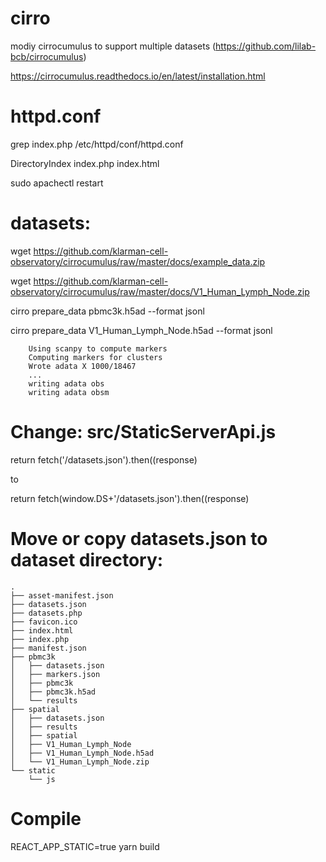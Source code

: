# cirro
modiy cirrocumulus to support multiple datasets (https://github.com/lilab-bcb/cirrocumulus)

https://cirrocumulus.readthedocs.io/en/latest/installation.html

# httpd.conf
  grep index.php /etc/httpd/conf/httpd.conf
  
  DirectoryIndex index.php index.html
  
  sudo apachectl restart

# datasets:
  wget https://github.com/klarman-cell-observatory/cirrocumulus/raw/master/docs/example_data.zip

  wget https://github.com/klarman-cell-observatory/cirrocumulus/raw/master/docs/V1_Human_Lymph_Node.zip
  
  cirro prepare_data pbmc3k.h5ad --format jsonl

  cirro prepare_data V1_Human_Lymph_Node.h5ad --format jsonl
  
```
    Using scanpy to compute markers
    Computing markers for clusters
    Wrote adata X 1000/18467
    ...
    writing adata obs    
    writing adata obsm
```
# Change: src/StaticServerApi.js

return fetch('/datasets.json').then((response)

to

return fetch(window.DS+'/datasets.json').then((response)

# Move or copy datasets.json to dataset directory:
```   
.
├── asset-manifest.json
├── datasets.json
├── datasets.php
├── favicon.ico
├── index.html
├── index.php
├── manifest.json
├── pbmc3k
│   ├── datasets.json
│   ├── markers.json
│   ├── pbmc3k
│   ├── pbmc3k.h5ad
│   └── results
├── spatial
│   ├── datasets.json
│   ├── results
│   ├── spatial
│   ├── V1_Human_Lymph_Node
│   ├── V1_Human_Lymph_Node.h5ad
│   └── V1_Human_Lymph_Node.zip
└── static
    └── js
```
# Compile

REACT_APP_STATIC=true yarn build
